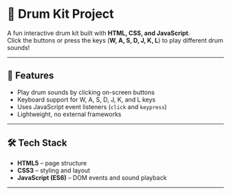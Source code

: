 # 🥁 Drum Kit Project

A fun interactive drum kit built with **HTML, CSS, and JavaScript**.  
Click the buttons or press the keys (**W, A, S, D, J, K, L**) to play different drum sounds!

---

## 🚀 Features
- Play drum sounds by clicking on-screen buttons
- Keyboard support for W, A, S, D, J, K, and L keys
- Uses JavaScript event listeners (`click` and `keypress`)
- Lightweight, no external frameworks

---

## 🛠️ Tech Stack
- **HTML5** – page structure  
- **CSS3** – styling and layout  
- **JavaScript (ES6)** – DOM events and sound playback  

---

